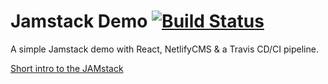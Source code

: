 # Jamstack Demo [![Build Status](https://travis-ci.org/tonik-krijor/demo.svg?branch=master)](https://travis-ci.org/tonik-krijor/demo)

A simple Jamstack demo with React, NetlifyCMS & a Travis CD/CI pipeline.

[Short intro to the JAMstack](https://docs.google.com/presentation/d/1rD8s05rQJPap3Y9-s36yZ621hfMGJ3-IQ7RZmpSbNaQ/edit?usp=sharing)
